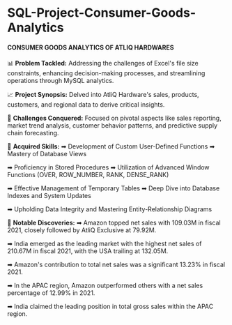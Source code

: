 # SQL-Project-Consumer-Goods-Analytics

#### CONSUMER GOODS ANALYTICS OF ATLIQ HARDWARES

📊 **Problem Tackled:** Addressing the challenges of Excel's file size constraints, enhancing decision-making processes, and streamlining operations through MySQL analytics.

📈 **Project Synopsis:** Delved into AtliQ Hardware's sales, products, customers, and regional data to derive critical insights.

🎯 **Challenges Conquered:** Focused on pivotal aspects like sales reporting, market trend analysis, customer behavior patterns, and predictive supply chain forecasting.


🔑 **Acquired Skills:**
➡ Development of Custom User-Defined Functions ➡ Mastery of Database Views 

➡ Proficiency in Stored Procedures ➡ Utilization of Advanced Window Functions (OVER, ROW_NUMBER, RANK, DENSE_RANK) 

➡ Effective Management of Temporary Tables ➡ Deep Dive into Database Indexes and System Updates

➡ Upholding Data Integrity and Mastering Entity-Relationship Diagrams


🔄 **Notable Discoveries:**
➡ Amazon topped net sales with 109.03M in fiscal 2021, closely followed by AtliQ Exclusive at 79.92M. 

➡ India emerged as the leading market with the highest net sales of 210.67M in fiscal 2021, with the USA trailing at 132.05M. 

➡ Amazon's contribution to total net sales was a significant 13.23% in fiscal 2021.

➡ In the APAC region, Amazon outperformed others with a net sales percentage of 12.99% in 2021.

➡ India claimed the leading position in total gross sales within the APAC region.
